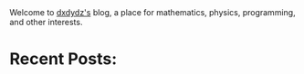 



##

Welcome to [dxdydz's](/about) blog, a place for mathematics, physics, programming, and other interests.

# Recent Posts: